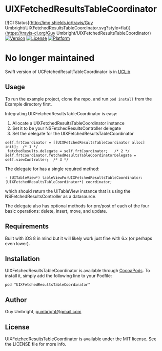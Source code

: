 # UIXFetchedResultsTableCoordinator

[![CI Status](http://img.shields.io/travis/Guy Umbright/UIXFetchedResultsTableCoordinator.svg?style=flat)](https://travis-ci.org/Guy Umbright/UIXFetchedResultsTableCoordinator)
[![Version](https://img.shields.io/cocoapods/v/UIXFetchedResultsTableCoordinator.svg?style=flat)](http://cocoadocs.org/docsets/UIXFetchedResultsTableCoordinator)
[![License](https://img.shields.io/cocoapods/l/UIXFetchedResultsTableCoordinator.svg?style=flat)](http://cocoadocs.org/docsets/UIXFetchedResultsTableCoordinator)
[![Platform](https://img.shields.io/cocoapods/p/UIXFetchedResultsTableCoordinator.svg?style=flat)](http://cocoadocs.org/docsets/UIXFetchedResultsTableCoordinator)

# No longer maintained

Swift version of UCFetchedResultTableCoordinator is in [UCLib](https://github.com/gumbright/UCLib)
## Usage

To run the example project, clone the repo, and run `pod install` from the Example directory first.

Integrating UIXFetchedResultsTableCoordinator is easy:

1. Allocate a UIXFetchedResultsTableCoordinator instance
2. Set it to be your NSFetchedResultsController delegate
3. Set the delegate for the UIXFetchedResultsTableCoordinator

```
self.frtCoordinator = [[UIXFetchedResultsTableCoordinator alloc] init];  /* 1 */
_fetchedResults.delegate = self.frtCoordinator;   /* 2 */
self.frtCoordinator.fetchedResultsTableCoordinatorDelegate = self.viewController;  /* 3 */
```
The delegate for has a single required method:

```
- (UITableView*) tableViewForUIXFetchedResultsTableCoordinator:(UIXFetchedResultsTableCoordinator*) coordinator;
```
which should return the UITableView instance that is using the NSFetchedResultsController as a datasource.

The delegate also has optional methods for pre/post of each of the four basic operations: delete, insert, move, and update.

## Requirements

Built with iOS 8 in mind but it will likely work just fine with 6.x (or perhaps even lower).

## Installation

UIXFetchedResultsTableCoordinator is available through [CocoaPods](http://cocoapods.org). To install
it, simply add the following line to your Podfile:

    pod "UIXFetchedResultsTableCoordinator"

## Author

Guy Umbright, gumbright@gmail.com

## License

UIXFetchedResultsTableCoordinator is available under the MIT license. See the LICENSE file for more info.


